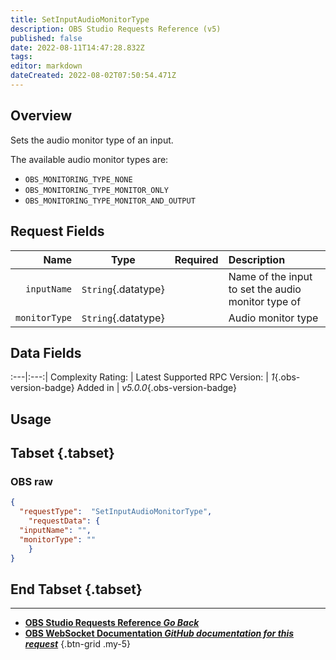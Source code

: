 ```yaml
---
title: SetInputAudioMonitorType
description: OBS Studio Requests Reference (v5)
published: false
date: 2022-08-11T14:47:28.832Z
tags: 
editor: markdown
dateCreated: 2022-08-02T07:50:54.471Z
---
```


## Overview
Sets the audio monitor type of an input.

The available audio monitor types are:

* `OBS_MONITORING_TYPE_NONE`
* `OBS_MONITORING_TYPE_MONITOR_ONLY`
* `OBS_MONITORING_TYPE_MONITOR_AND_OUTPUT`

## Request Fields
Name | Type | Required| Description |
----:|:----:|:-------:|:------------|
`inputName` | `String`{.datatype} | <i class="mdi mdi-check-bold"></i> | Name of the input to set the audio monitor type of
`monitorType` | `String`{.datatype} | <i class="mdi mdi-check-bold"></i> | Audio monitor type

## Data Fields
:---|:---:|
Complexity Rating: | <span class="stars stars--2"></span>
Latest Supported RPC Version: | *1*{.obs-version-badge}
Added in | *v5.0.0*{.obs-version-badge}

## Usage
## Tabset {.tabset}
### OBS raw
```json
{
  "requestType":  "SetInputAudioMonitorType",
	"requestData": {	
  "inputName": "",
  "monitorType": ""
	}
}
```
## End Tabset {.tabset}

---

- [<i class="mdi mdi-chevron-left"></i>**OBS Studio Requests Reference *Go Back***](/en/Broadcasters/OBS/Requests)
- [<i class="mdi mdi-github"></i> **OBS WebSocket Documentation *GitHub documentation for this request***](https://github.com/obsproject/obs-websocket/blob/master/docs/generated/protocol.md#setinputaudiomonitortype)
{.btn-grid .my-5}